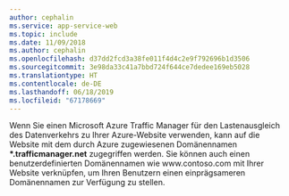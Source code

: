 ```yaml
---
author: cephalin
ms.service: app-service-web
ms.topic: include
ms.date: 11/09/2018
ms.author: cephalin
ms.openlocfilehash: d37dd2fcd3a38fe011f4d4c2e9f792696b1d3506
ms.sourcegitcommit: 3e98da33c41a7bbd724f644ce7dedee169eb5028
ms.translationtype: HT
ms.contentlocale: de-DE
ms.lasthandoff: 06/18/2019
ms.locfileid: "67178669"
---
```

Wenn Sie einen Microsoft Azure Traffic Manager für den Lastenausgleich des Datenverkehrs zu Ihrer Azure-Website verwenden, kann auf die Website mit dem durch Azure zugewiesenen Domänennamen **\*.trafficmanager.net** zugegriffen werden. Sie können auch einen benutzerdefinierten Domänennamen wie www\.contoso.com mit Ihrer Website verknüpfen, um Ihren Benutzern einen einprägsameren Domänennamen zur Verfügung zu stellen.

